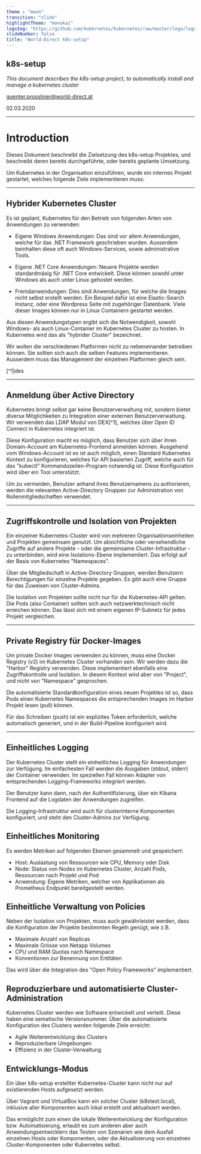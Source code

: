 ```yaml
---
theme : "moon"
transition: "slide"
highlightTheme: "monokai"
logoImg: "https://github.com/kubernetes/kubernetes/raw/master/logo/logo.png"
slideNumber: false
title: "World-Direct k8s-setup"
---
```


## **k8s-setup**

*This document describes the k8s-setup project, to automatically install and manage a kubernetes cluster*

guenter.prossliner@world-direct.at

02.03.2020

---

# Introduction

Dieses Dokument beschreibt die Zielsetzung des k8s-setup Projektes, und beschreibt
deren bereits durchgeführte, oder bereits geplante Umsetzung.

Um Kubernetes in der Organisation einzuführen, wurde ein internes Projekt 
gestartet, welches folgende Ziele implementieren muss:

---

## Hybrider Kubernetes Cluster

Es ist geplant, Kubernetes für den Betrieb von folgenden Arten von Anwendungen 
zu verwenden:

* Eigene Windows Anwendungen: Das sind vor allem Anwendungen, welche für das 
.NET Framework geschrieben wurden. Ausserdem beinhalten diese oft auch Windows-Services,
sowie administrative Tools.

* Eigene .NET Core Anwendungen: Neuere Projekte werden standardmäsig für .NET Core
entwickelt. Diese können sowohl unter Windows als auch unter Linux gehostet werden.

* Fremdanwendungen: Dies sind Anwendungen, für welche die Images nicht selbst erstellt
werden. Ein Beispiel dafür ist eine Elastic-Search Instanz, oder eine Wordpress
Seite mit zugehöriger Datenbank. Viele dieser Images können nur in Linux Containern
gestartet werden.

Aus diesen Anwendungstypen ergibt sich die Notwendigkeit, sowohl Windows- als auch 
Linux-Container im Kubernetes Cluster zu hosten. In Kubernetes wird das als "hybrider 
Cluster" bezeichnet.

Wir wollen die verschiedenen Platformen nicht zu nebeneinander betreiben können.
Sie sollten sich auch die selben Features implementieren. Ausserdem muss das Management
der einzelnen Platformen gleich sein.

[^1]des

---

## Anmeldung über Active Directory

Kubernetes bringt selbst gar keine Benutzerverwaltung mit, sondern bietet diverse
Möglichkeiten zu Integration einer externen Benutzerverwaltung. Wir verwenden das
LDAP Modul von DEX[^1], welches über Open ID Connect in Kubernetes integriert ist.

Diese Konfiguration macht es möglich, dass Benutzer sich über ihren Domain-Account
am Kubernetes-Frontend anmelden können. Ausgehend vom Windows-Account ist es ist auch möglich, 
einen Standard Kubernetes Kontext zu konfigurieren, welches für API basierten Zugriff,
welche auch für das "kubectl" Kommandozeilen-Program notwendig ist. Diese Konfiguration
wird über ein Tool unterstützt.

Um zu vermeiden, Benutzer anhand ihres Benutzernamens zu authorieren, werden die
relevanten Active-Directory Gruppen zur Administration von Rollenmitgliedschaften
verwendet.

---

## Zugriffskontrolle und Isolation von Projekten

Ein einzelner Kubernetes-Cluster wird von mehreren Organisationseinheiten und
Projekten gemeinsam genutzt. Um absichtliche oder versehendliche Zugriffe auf andere
Projekte - oder die gemeinsame Cluster-Infrastruktur - zu unterbinden, wird eine 
Isolations-Ebene implementiert. Das erfolgt auf der Basis von Kubernetes "Namespaces".

Über die Mitgliedschaft in Active-Directory Gruppen, werden Benutzern Berechtigungen
für einzelne Projekte gegeben. Es gibt auch eine Gruppe für das Zuweisen von Cluster-Admins.

Die Isolation von Projekten sollte nicht nur für die Kubernetes-API gelten. Die Pods
(also Container) sollten sich auch netzwerktechnisch nicht erreichen können. Das
lässt sich mit einem eigenen IP-Subnetz für jedes Projekt vergleichen.

---

## Private Registry für Docker-Images

Um private Docker Images verwenden zu können, muss eine Docker Registry (v2) im
Kubernetes Cluster vorhanden sein. Wir werden dazu die "Harbor" Registry verwenden.
Diese implementiert ebenfalls eine Zugriffskontrolle und Isolation. In diesem 
Kontext wird aber von "Project", und nicht von "Namespace" gesprochen.

Die automatisierte Standardkonfiguration eines neuen Projektes ist so, dass Pods
einen Kubernetes Namespaces die entsprechenden Images im Harbor Projekt lesen (pull) 
können.

Für das Schreiben (push) ist ein explizites Token erforderlich, welche automatisch
generiert, und in der Build-Pipeline konfiguriert wird.

---

## Einheitliches Logging

Der Kubernetes Cluster stellt ein einheitliches Logging für Anwendungen zur Verfügung.
Im einfachesten Fall werden die Ausgaben (stdout, stderr) der Container verwenden.
Im speziellen Fall können Adapter von entsprechenden Logging-Frameworks integriert werden.

Der Benutzer kann dann, nach der Authentifizierung, über ein Kibana Frontend auf
die Logdaten der Anwendungen zugreifen.

Die Logging-Infrastruktur wird auch für clusterinterne Komponenten konfiguriert, 
und steht den Cluster-Admins zur Verfügung.

## Einheitliches Monitoring

Es werden Metriken auf folgenden Ebenen gesammelt und gespeichert:

* Host: Auslastung von Ressourcen wie CPU, Memory oder Disk
* Node: Status von Nodes im Kubernetes Cluster, Anzahl Pods, Ressourcen nach Projekt und Pod
* Anwendung: Eigene Metriken, welcher von Applikationen als Prometheus Endpunkt bereitgestellt werden.

## Einheitliche Verwaltung von Policies

Neben der Isolation von Projekten, muss auch gewährleistet werden, dass die 
Konfiguration der Projekte bestimmten Regeln genügt, wie z.B.

* Maximale Anzahl von Replicas
* Maximale Grösse von Netapp Volumes
* CPU und RAM Quotas nach Namespace
* Konventionen zur Benennung von Entitäten

Das wird über die Integration des "Open Policy Frameworks" implementiert.

## Reproduzierbare und automatisierte Cluster-Administration

Kubernetes Cluster werden wie Software entwickelt und verteilt. Diese haben eine
sematische Versionsnummer. Über die automatisierte Konfiguration des Clusters werden
folgende Ziele erreicht:

* Agile Weiterentwicklung des Clusters
* Reproduzierbare Umgebungen
* Effizienz in der Cluster-Verwaltung

## Entwicklungs-Modus

Ein über k8s-setup erstellter Kubernetes-Cluster kann nicht nur auf 
existierenden Hosts aufgesetzt werden.

Über Vagrant und VirtualBox kann ein solcher Cluster (k8stest.local), inklusive
aller Komponenten auch lokal erstellt und aktualisiert werden.

Das ermöglicht zum einen die lokale Weiterentwicklung der Konfiguration bzw. Automatisierung,
erlaubt es zum anderen aber auch Anwendungsentwicklern das Testen von Szenarien 
wie dem Ausfall einzelnen Hosts oder Komponenten, oder die Aktualisierung von
einzelnen Cluster-Komponenten oder Kubernetes selbst.

